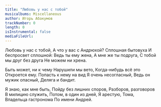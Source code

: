 ```yaml
---
title: "Любовь у нас с тобой"
musicalbums: Miscellaneous
author: Игорь Абакумов
trackNumber: 0
length: 0
isInstrumental: false
mediaFileUrl: 
---
```


Любовь у нас с тобой,
А что у вас с Андрюхой?
Сплошная бытовуха
И беспросвет сплошной:
Ведь ты ему жена,
А мне же ты подруга,
С тобой мы друг без друга
Не можем ни хрена.

Быть может, ни к чему
Нарушили мы вето,
Когда-нибудь всё это
Откроется ему.
Попасть к нему на вид
Я очень несогласный,
Ведь он мужик опасный,
Деляга и бандит.

Я знаю, как мне быть,
Пойду без лишних споров,
Разборов, разговоров
В милицию служить,
Потом, в один из дней,
Я арестую, Тома,
Владельца гастронома
По имени Андрей.

